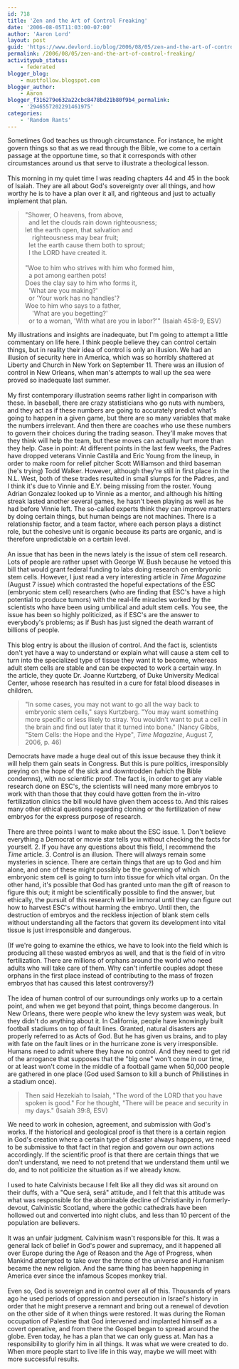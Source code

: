 ```yaml
---
id: 718
title: 'Zen and the Art of Control Freaking'
date: '2006-08-05T11:03:00-07:00'
author: 'Aaron Lord'
layout: post
guid: 'https://www.devlord.io/blog/2006/08/05/zen-and-the-art-of-control-freaking/'
permalink: /2006/08/05/zen-and-the-art-of-control-freaking/
activitypub_status:
    - federated
blogger_blog:
    - mustfollow.blogspot.com
blogger_author:
    - Aaron
blogger_f316279e632a22cbc8478bd21b80f9b4_permalink:
    - '2946557202291461975'
categories:
    - 'Random Rants'
---
```


Sometimes God teaches us through circumstance.  For instance, he might govern things so that as we read through the Bible, we come to a certain passage at the opportune time, so that it corresponds with other circumstances around us that serve to illustrate a theological lesson.<br /><br />This morning in my quiet time I was reading chapters 44 and 45 in the book of Isaiah.  They are all about God's sovereignty over all things, and how worthy he is to have a plan over it all, and righteous and just to actually implement that plan.<br /><blockquote>"Shower, O heavens, from above,<br />  and let the clouds rain down righteousness;<br />let the earth open, that salvation and<br />    righteousness may bear fruit;<br />  let the earth cause them both to sprout;<br />  I the LORD have created it.<br /><br />"Woe to him who strives with him who formed him,<br />  a pot among earthen pots!<br />Does the clay say to him who forms it,<br />  'What are you making?'<br />  or 'Your work has no handles'?<br />Woe to him who says to a father,<br />    'What are you begetting?'<br />  or to a woman, 'With what are you in labor?'" (Isaiah 45:8-9, ESV)</blockquote>My illustrations and insights are inadequate, but I'm going to attempt a little commentary on life here.  I think people believe they can control certain things, but in reality their idea of control is only an illusion.  We had an illusion of security here in America, which was so horribly shattered at Liberty and Church in New York on September 11.  There was an illusion of control in New Orleans, when man's attempts to wall up the sea were proved so inadequate last summer.<br /><br />My first contemporary illustration seems rather light in comparison with these.  In baseball, there are crazy statisticians who go nuts with numbers, and they act as if these numbers are going to accurately predict what's going to happen in a given game, but there are so many variables that make the numbers irrelevant.  And then there are coaches who use these numbers to govern their choices during the trading season.  They'll make moves that they think will help the team, but these moves can actually hurt more than they help.  Case in point: At different points in the last few weeks, the Padres have dropped veterans Vinnie Castilla and Eric Young from the lineup, in order to make room for relief pitcher Scott Williamson and third baseman (he's trying) Todd Walker.  However, although they're still in first place in the N.L. West, both of these trades resulted in small slumps for the Padres, and I think it's due to Vinnie and E.Y. being missing from the roster.  Young Adrian Gonzalez looked up to Vinnie as a mentor, and although his hitting streak lasted another several games, he hasn't been playing as well as he had before Vinnie left.  The so-called experts think they can improve matters by doing certain things, but human beings are not machines.  There is a relationship factor, and a team factor, where each person plays a distinct role, but the cohesive unit is organic because its parts are organic, and is therefore unpredictable on a certain level.<br /><br />An issue that has been in the news lately is the issue of stem cell research.  Lots of people are rather upset with George W. Bush because he vetoed this bill that would grant federal funding to labs doing research on embryonic stem cells.  However, I just read a very interesting article in <i>Time Magazine</i> (August 7 issue) which contrasted the hopeful expectations of the ESC (embryonic stem cell) researchers (who are finding that ESC's have a high potential to produce tumors) with the real-life miracles worked by the scientists who have been using umbilical and adult stem cells.  You see, the issue has been so highly politicized, as if ESC's are the answer to everybody's problems; as if Bush has just signed the death warrant of billions of people.<br /><br />This blog entry is about the illusion of control.  And the fact is, scientists don't yet have a way to understand or explain what will cause a stem cell to turn into the specialized type of tissue they want it to become, whereas adult stem cells are stable and can be expected to work a certain way.  In the article, they quote Dr. Joanne Kurtzberg, of Duke University Medical Center, whose research has resulted in a cure for fatal blood diseases in children.<br /><blockquote>"In some cases, you may not want to go all the way back to embryonic stem cells," says Kurtzberg.  "You may want something more specific or less likely to stray.  You wouldn't want to put a cell in the brain and find out later that it turned into bone." (Nancy Gibbs, "Stem Cells: the Hope and the Hype", <i>Time Magazine</i>, August 7, 2006, p. 46)</blockquote>Democrats have made a huge deal out of this issue because they think it will help them gain seats in Congress.  But this is pure politics, irresponsibly preying on the hope of the sick and downtrodden (which the Bible condemns), with no scientific proof.  The fact is, in order to get any viable research done on ESC's, the scientists will need many more embryos to work with than those that they could have gotten from the in-vitro fertilization clinics the bill would have given them access to.  And this raises many other ethical questions regarding cloning or the fertilization of new embryos for the express purpose of research.<br /><br />There are three points I want to make about the ESC issue.  1. Don't believe everything a Democrat or movie star tells you without checking the facts for yourself.  2. If you have any questions about this field, I recommend the <i>Time</i> article.  3. Control is an illusion.  There will always remain some mysteries in science.  There are certain things that are up to God and him alone, and one of these might possibly be the governing of which embryonic stem cell is going to turn into tissue for which vital organ.  On the other hand, it's possible that God has granted unto man the gift of reason to figure this out; it might be scientifically possible to find the answer, but ethically, the pursuit of this research will be immoral until they can figure out how to harvest ESC's without harming the embryo.  Until then, the destruction of embryos and the reckless injection of blank stem cells without understanding all the factors that govern its development into vital tissue is just irresponsible and dangerous.<br /><br />(If we're going to examine the ethics, we have to look into the field which is producing all these wasted embryos as well, and that is the field of in vitro fertilization.  There are millions of orphans around the world who need adults who will take care of them.  Why can't infertile couples adopt these orphans in the first place instead of contributing to the mass of frozen embryos that has caused this latest controversy?)<br /><br />The idea of human control of our surroundings only works up to a certain point, and when we get beyond that point, things become dangerous.  In New Orleans, there were people who knew the levy system was weak, but they didn't do anything about it.  In California, people have knowingly built football stadiums on top of fault lines.  Granted, natural disasters are properly referred to as Acts of God.  But he has given us brains, and to play with fate on the fault lines or in the hurricane zone is very irresponsible.  Humans need to admit where they have no control.  And they need to get rid of the arrogance that supposes that the "big one" won't come in our time, or at least won't come in the middle of a football game when 50,000 people are gathered in one place (God used Samson to kill a bunch of Philistines in a stadium once).<br /><blockquote>Then said Hezekiah to Isaiah, "The word of the LORD that you have spoken is good." For he thought, "There will be peace and security in my days." (Isaiah 39:8, ESV)</blockquote>We need to work in cohesion, agreement, and submission with God's works.  If the historical and geological proof is that there is a certain region in God's creation where a certain type of disaster always happens, we need to be submissive to that fact in that region and govern our own actions accordingly.  If the scientific proof is that there are certain things that we don't understand, we need to not pretend that we understand them until we do, and to not politicize the situation as if we already know.<br /><br />I used to hate Calvinists because I felt like all they did was sit around on their duffs, with a "Que será, será" attitude, and I felt that this attitude was what was responsible for the abominable decline of Christianity in formerly-devout, Calvinistic Scotland, where the gothic cathedrals have been hollowed out and converted into night clubs, and less than 10 percent of the population are believers.<br /><br />It was an unfair judgment.  Calvinism wasn't responsible for this.  It was a general lack of belief in God's power and supremacy, and it happened all over Europe during the Age of Reason and the Age of Progress, when Mankind attempted to take over the throne of the universe and Humanism became the new religion.  And the same thing has been happening in America ever since the infamous Scopes monkey trial.<br /><br />Even so, God is sovereign and in control over all of this.  Thousands of years ago he used periods of oppression and persecution in Israel's history in order that he might preserve a remnant and bring out a renewal of devotion on the other side of it when things were restored.  It was during the Roman occupation of Palestine that God intervened and implanted himself as a covert operative, and from there the Gospel began to spread around the globe.  Even today, he has a plan that we can only guess at.  Man has a responsibility to glorify him in all things.  It was what we were created to do.  When more people start to live life in this way, maybe we will meet with more successful results.<div class="blogger-post-footer"><img width='1' height='1' src='' alt='' /></div>